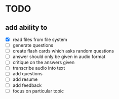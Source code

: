 # TODO

## add ability to

- [x] read files from file system
- [ ] generate questions
- [ ] create flash cards which asks random questions
- [ ] answer should only be given in audio format
- [ ] critique on the answers given
- [ ] transcribe audio into text
- [ ] add questions
- [ ] add resume
- [ ] add feedback
- [ ] focus on particular topic
